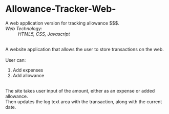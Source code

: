 # Allowance-Tracker-Web-
A web application version for tracking allowance $$$. <br/>
<i>Web Technology: <br/> &nbsp;&nbsp;&nbsp;&nbsp;&nbsp;&nbsp;&nbsp;&nbsp;&nbsp;
          HTML5, CSS, Javascript </i> <br/> <br/>
          
A website application that allows the user to store transactions on the web. <br/> <br/>
User can: &nbsp;&nbsp;&nbsp;&nbsp;&nbsp;&nbsp;&nbsp;&nbsp;&nbsp;
  1) Add expenses &nbsp;&nbsp;&nbsp;&nbsp;&nbsp;&nbsp;&nbsp;&nbsp;&nbsp;
  2) Add allowance <br/> <br/>
  
The site takes user input of the amount, either as an expense or added allowance. <br/>
Then updates the log text area with the transaction, along with the current date.
  
